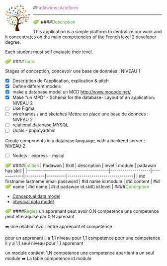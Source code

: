 <img src="assets/images/life-skills.png"
     alt=""
     style="float:left;margin-right: 10px; width:80px" />#<span style="color:#AE70AC">Padawans plateform</span>

---

<img src="assets/images/feuille.png"
     alt=""
     style="float:left;margin-right: 0.3rem; width:20px" /> ####<span style="color:#44AF1F">Description</span>

This application is a simple platform to centralize our work and it concentrates on the main competencies of the French level 2 developer degree.

Each student must self evaluate their level.

<img src="assets/images/feuille.png"
     alt=""
     style="float:left;margin-right: 0.3rem; width:20px" /> ####<span style="color:#44AF1F">Todo</span>

Stages of conception, concevoir une base de données : NIVEAU 1

- [x] Description de l'application, explication & pitch
- [x] Define different models
- [x] make a database model un MCD http://www.mocodo.net/
- [x] Make "un MPD" - Schéma for the database-
      Layout of an application: NIVEAU 2
- [ ] Use Figma
- [ ] wireframes / and sketches
      Mettre en place une base de données : NIVEAU 2
- [ ] relational database MYSQL
- [ ] Outils - phpmyadmin

Create components in a database language, with a backend server : NIVEAU 2

- [ ] Nodejs - express - mysql

<img src="assets/images/feuille.png"
     alt=""
     style="float:left;margin-right: 0.3rem; width:20px" /> ####<span style="color:#44AF1F">Entities</span>
| Padawan | Skill | description | level | module | padawan has skill |
|-----------------------------------------|--------------------|-------------|----------|----------|---------------------------------|
| #id firstname lastname email password | #id name id.module | #id content | #id name | #id name | #(id.padawan id.skill) id.level |
<img src="assets/images/feuille.png"
     alt=""
     style="float:left;margin-right: 0.3rem; width:20px" /> ####<span style="color:#44AF1F">Conception
</span>

- [Conceptual data model](/assets/conception/)
- [physical data model
  ](assets/conception/mpd.png)

<img src="assets/images/feuille.png"
     alt=""
     style="float:left;margin-right: 0.3rem; width:20px" /> ####<span style="color:#44AF1F">Regles</span>
un apprenant peut avoir 0,N competence
une competence peut etre aquise par 0,N aprenant

:arrow_right: une relation Avoir entre apprenant et competence

pour un apprenant il a 1,1 niveau pour 1,1 competence
pour une competence il y a 1,1 seul niveau pour 1,1 apprenant

un module contient 1,N competence
une competence apartient a un seul module
:arrow_right: La table competence id.module
